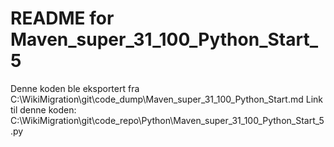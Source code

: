 # README for Maven_super_31_100_Python_Start_5
Denne koden ble eksportert fra C:\WikiMigration\git\code_dump\Maven_super_31_100_Python_Start.md
Link til denne koden: C:\WikiMigration\git\code_repo\Python\Maven_super_31_100_Python_Start_5.py
